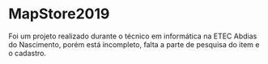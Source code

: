 # MapStore2019
<p> Foi um projeto realizado durante o técnico em informática na ETEC Abdias do Nascimento, porém está incompleto, falta a parte de pesquisa do item e o cadastro.
